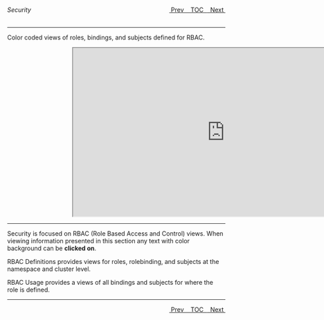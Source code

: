 <topicKey security/>
<topicBack id="topicNext" link="storage"/>
<topicNext id="topicBack" link="schematics"/>

<a style="float: right;" href="javascript:docNextTopic()">&nbsp;&nbsp;Next&nbsp;<i class="fas fa-lg fa-arrow-right"></i></a>
<a style="float: right;" href="javascript:docNextTopic('toc')">&nbsp;&nbsp;TOC&nbsp;&nbsp;</a>
<a style="float: right;" href="javascript:docPrevTopic()"><i class="fas fa-lg fa-arrow-left"></i>&nbsp;Prev&nbsp;&nbsp;</a>

###### Security

---

Color coded views of roles, bindings, and subjects defined for RBAC.

<div style="margin-left: 150px;">
    <iframe width="700" height="390" src="https://www.youtube.com/embed/zqzGLhoS1VY">
    </iframe>
</div>

---

Security is focused on RBAC (Role Based Access and Control) views.  When viewing information presented in this section any text with color background can be __clicked on__.   

RBAC Definitions provides views for roles, rolebinding, and subjects at the namespace and cluster level.

RBAC Usage provides a views of all bindings and subjects for where the role is defined.

---

<a style="float: right;" href="javascript:docNextTopic()">&nbsp;&nbsp;Next&nbsp;<i class="fas fa-lg fa-arrow-right"></i></a>
<a style="float: right;" href="javascript:docNextTopic('toc')">&nbsp;&nbsp;TOC&nbsp;&nbsp;</a>
<a style="float: right;" href="javascript:docPrevTopic()"><i class="fas fa-lg fa-arrow-left"></i>&nbsp;Prev&nbsp;&nbsp;</a>
